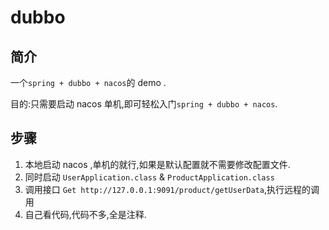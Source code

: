 # dubbo

## 简介

一个` spring + dubbo + nacos `的 demo .

目的:只需要启动 nacos 单机,即可轻松入门` spring + dubbo + nacos `.

## 步骤

1. 本地启动 nacos ,单机的就行,如果是默认配置就不需要修改配置文件.
2. 同时启动 `UserApplication.class` & `ProductApplication.class`
3. 调用接口 `Get http://127.0.0.1:9091/product/getUserData`,执行远程的调用
4. 自己看代码,代码不多,全是注释.